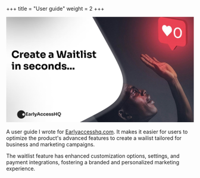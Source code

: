 +++
title = "User guide"
weight = 2
+++

![How-to-guide](/static/images/create-waitlist.jpg)

A user guide I wrote for [Earlyaccesshq.com](https://www.earlyaccesshq.com/resources/guide/how-to-create-a-waitlist-page). It makes it easier for users to optimize the product's advanced features to create a wailist tailored for business and marketing campaigns. 

The waitlist feature has enhanced customization options, settings, and payment integrations, fostering a branded and personalized marketing experience.



